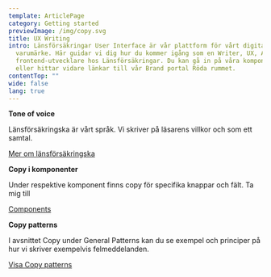 ```yaml
---
template: ArticlePage
category: Getting started
previewImage: /img/copy.svg
title: UX Writing
intro: Länsförsäkringar User Interface är vår plattform för vårt digitala
  varumärke. Här guidar vi dig hur du kommer igång som en Writer, UX, AD eller
  frontend-utvecklare hos Länsförsäkringar. Du kan gå in på våra komponenter
  eller hittar vidare länkar till vår Brand portal Röda rummet.
contentTop: ""
wide: false
lang: true
---
```

<div class="Callout"><strong class="Callout__title">Tone of voice </strong><p class="Callout__text">Länsförsäkringska är vårt språk. Vi skriver på läsarens villkor och som ett samtal.

[Mer om länsförsäkringska](https://lf-digitala-kanaler.github.io/foundations/writing)

[](https://lf-digitala-kanaler.github.io/foundations/writing)</p></div>

<div class="Callout"><strong class="Callout__title">Copy i komponenter </strong><p class="Callout__text">Under respektive komponent finns copy för specifika knappar och fält. Ta mig till

[Components](/components)

</p></div>

<div class="Callout"><strong class="Callout__title">Copy patterns </strong><p class="Callout__text">I avsnittet Copy under General Patterns kan du se exempel och principer på hur vi skriver exempelvis felmeddelanden.

[Visa Copy patterns](https://lf-digitala-kanaler.github.io/patterns/general-patterns/writing)

[](https://lf-digitala-kanaler.github.io/patterns/general-patterns/writing)</p></div>